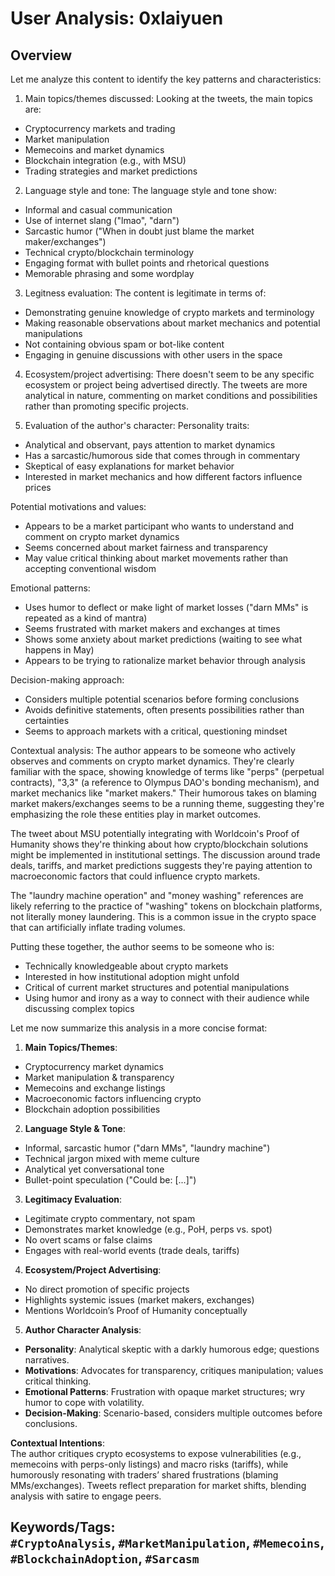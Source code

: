 # User Analysis: 0xlaiyuen

## Overview

<think>
Let me analyze this content to identify the key patterns and characteristics:

1. Main topics/themes discussed:
Looking at the tweets, the main topics are:
- Cryptocurrency markets and trading
- Market manipulation
- Memecoins and market dynamics
- Blockchain integration (e.g., with MSU)
- Trading strategies and market predictions

2. Language style and tone:
The language style and tone show:
- Informal and casual communication
- Use of internet slang ("lmao", "darn")
- Sarcastic humor ("When in doubt just blame the market maker/exchanges")
- Technical crypto/blockchain terminology
- Engaging format with bullet points and rhetorical questions
- Memorable phrasing and some wordplay

3. Legitness evaluation:
The content is legitimate in terms of:
- Demonstrating genuine knowledge of crypto markets and terminology
- Making reasonable observations about market mechanics and potential manipulations
- Not containing obvious spam or bot-like content
- Engaging in genuine discussions with other users in the space

4. Ecosystem/project advertising:
There doesn't seem to be any specific ecosystem or project being advertised directly. The tweets are more analytical in nature, commenting on market conditions and possibilities rather than promoting specific projects.

5. Evaluation of the author's character:
Personality traits:
- Analytical and observant, pays attention to market dynamics
- Has a sarcastic/humorous side that comes through in commentary
- Skeptical of easy explanations for market behavior
- Interested in market mechanics and how different factors influence prices

Potential motivations and values:
- Appears to be a market participant who wants to understand and comment on crypto market dynamics
- Seems concerned about market fairness and transparency
- May value critical thinking about market movements rather than accepting conventional wisdom

Emotional patterns:
- Uses humor to deflect or make light of market losses ("darn MMs" is repeated as a kind of mantra)
- Seems frustrated with market makers and exchanges at times
- Shows some anxiety about market predictions (waiting to see what happens in May)
- Appears to be trying to rationalize market behavior through analysis

Decision-making approach:
- Considers multiple potential scenarios before forming conclusions
- Avoids definitive statements, often presents possibilities rather than certainties
- Seems to approach markets with a critical, questioning mindset

Contextual analysis:
The author appears to be someone who actively observes and comments on crypto market dynamics. They're clearly familiar with the space, showing knowledge of terms like "perps" (perpetual contracts), "3,3" (a reference to Olympus DAO's bonding mechanism), and market mechanics like "market makers." Their humorous takes on blaming market makers/exchanges seems to be a running theme, suggesting they're emphasizing the role these entities play in market outcomes.

The tweet about MSU potentially integrating with Worldcoin's Proof of Humanity shows they're thinking about how crypto/blockchain solutions might be implemented in institutional settings. The discussion around trade deals, tariffs, and market predictions suggests they're paying attention to macroeconomic factors that could influence crypto markets.

The "laundry machine operation" and "money washing" references are likely referring to the practice of "washing" tokens on blockchain platforms, not literally money laundering. This is a common issue in the crypto space that can artificially inflate trading volumes.

Putting these together, the author seems to be someone who is:
- Technically knowledgeable about crypto markets
- Interested in how institutional adoption might unfold
- Critical of current market structures and potential manipulations
- Using humor and irony as a way to connect with their audience while discussing complex topics

Let me now summarize this analysis in a more concise format:
</think>

1. **Main Topics/Themes**:  
- Cryptocurrency market dynamics  
- Market manipulation & transparency  
- Memecoins and exchange listings  
- Macroeconomic factors influencing crypto  
- Blockchain adoption possibilities  

2. **Language Style & Tone**:  
- Informal, sarcastic humor ("darn MMs", "laundry machine")  
- Technical jargon mixed with meme culture  
- Analytical yet conversational tone  
- Bullet-point speculation ("Could be: [...]")  

3. **Legitimacy Evaluation**:  
- Legitimate crypto commentary, not spam  
- Demonstrates market knowledge (e.g., PoH, perps vs. spot)  
- No overt scams or false claims  
- Engages with real-world events (trade deals, tariffs)  

4. **Ecosystem/Project Advertising**:  
- No direct promotion of specific projects  
- Highlights systemic issues (market makers, exchanges)  
- Mentions Worldcoin’s Proof of Humanity conceptually  

5. **Author Character Analysis**:  
- **Personality**: Analytical skeptic with a darkly humorous edge; questions narratives.  
- **Motivations**: Advocates for transparency, critiques manipulation; values critical thinking.  
- **Emotional Patterns**: Frustration with opaque market structures; wry humor to cope with volatility.  
- **Decision-Making**: Scenario-based, considers multiple outcomes before conclusions.  

**Contextual Intentions**:  
The author critiques crypto ecosystems to expose vulnerabilities (e.g., memecoins with perps-only listings) and macro risks (tariffs), while humorously resonating with traders’ shared frustrations (blaming MMs/exchanges). Tweets reflect preparation for market shifts, blending analysis with satire to engage peers.

**Keywords/Tags**:  
`#CryptoAnalysis`, `#MarketManipulation`, `#Memecoins`, `#BlockchainAdoption`, `#Sarcasm`
---
